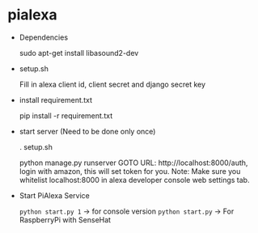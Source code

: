 # pialexa
* Dependencies

  sudo apt-get install libasound2-dev

* setup.sh

  Fill in alexa client id, client secret and django secret key
* install requirement.txt
  
  pip install -r requirement.txt
* start server (Need to be done only once) 
  
  . setup.sh
  
  python manage.py runserver
  GOTO URL: http://localhost:8000/auth, login with amazon, this will set token for you.
  Note: Make sure you whitelist localhost:8000 in alexa developer console web settings tab.
 
* Start PiAlexa Service
  
  `python start.py 1`  -> for console version
  `python start.py`  -> For RaspberryPi with SenseHat
